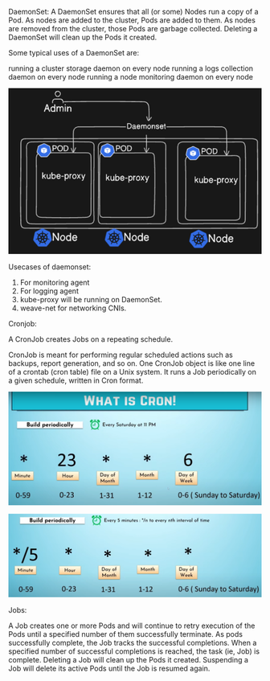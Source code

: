 DaemonSet:
A DaemonSet ensures that all (or some) Nodes run a copy of a Pod. As nodes are added to the cluster, Pods are added to them. As nodes are removed from the cluster, those Pods are garbage collected. Deleting a DaemonSet will clean up the Pods it created.

Some typical uses of a DaemonSet are:

running a cluster storage daemon on every node
running a logs collection daemon on every node
running a node monitoring daemon on every node

![alt text](image-2.png)

Usecases of daemonset:
1. For monitoring agent
2. For logging agent
3. kube-proxy will be running on DaemonSet.
4. weave-net for networking CNIs.


Cronjob:

A CronJob creates Jobs on a repeating schedule.

CronJob is meant for performing regular scheduled actions such as backups, report generation, and so on. One CronJob object is like one line of a crontab (cron table) file on a Unix system. It runs a Job periodically on a given schedule, written in Cron format.

![alt text](image.png)

![alt text](image-1.png)


Jobs:

A Job creates one or more Pods and will continue to retry execution of the Pods until a specified number of them successfully terminate. As pods successfully complete, the Job tracks the successful completions. When a specified number of successful completions is reached, the task (ie, Job) is complete. Deleting a Job will clean up the Pods it created. Suspending a Job will delete its active Pods until the Job is resumed again.
